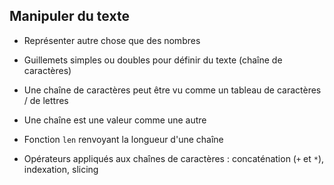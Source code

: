 ## Manipuler du texte

* Représenter autre chose que des nombres
* Guillemets simples ou doubles pour définir du texte (chaîne de caractères)
* Une chaîne de caractères peut être vu comme un tableau de caractères / de lettres

* Une chaîne est une valeur comme une autre
* Fonction `len` renvoyant la longueur d'une chaîne
* Opérateurs appliqués aux chaînes de caractères : concaténation (`+` et `*`), indexation, slicing
